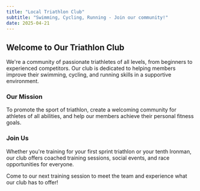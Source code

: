 ```yaml
---
title: "Local Triathlon Club"
subtitle: "Swimming, Cycling, Running - Join our community!"
date: 2025-04-21
---
```


## Welcome to Our Triathlon Club

We're a community of passionate triathletes of all levels, from beginners to experienced competitors. Our club is dedicated to helping members improve their swimming, cycling, and running skills in a supportive environment.

### Our Mission

To promote the sport of triathlon, create a welcoming community for athletes of all abilities, and help our members achieve their personal fitness goals.

### Join Us

Whether you're training for your first sprint triathlon or your tenth Ironman, our club offers coached training sessions, social events, and race opportunities for everyone.

Come to our next training session to meet the team and experience what our club has to offer!